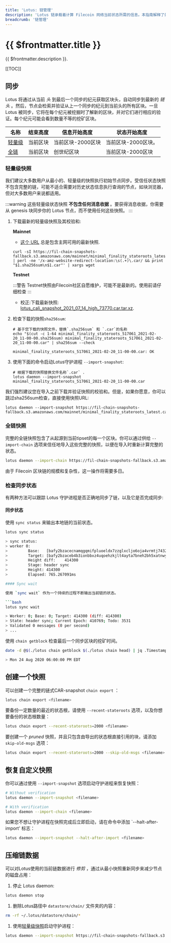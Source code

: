 ```yaml
---
title: 'Lotus: 链管理'
description: 'Lotus 链承载着计算 Filecoin 网络当前状态所需的信息。本指南解释了如何管理链的几个方面，包括如何通过从快照加载链来减少节点的同步时间。'
breadcrumb: '链管理'
---
```


# {{ $frontmatter.title }}

{{ $frontmatter.description }}.

[[TOC]]

## 同步

Lotus 将通过从当前 _头_ 到最后一个同步的纪元获取区块头，自动同步到最新的 _链头_ 。然后，节点会检索并验证从上一个同步的纪元到当前头的所有区块。一旦 Lotus 被同步，它将在每个纪元被挖掘时了解新的区块，并对它们进行相应的验证。每个纪元可能会看到数量不等的挖矿区块。

| 名称|结束高度|信息开始高度|状态开始高度|
| ------------------------------------ | ------------- | --------------------------- | --------------------------- |
| [轻量级](#lightweight-snapshot) | 当前区块 | 当前区块-2000区块 | 当前区块-2000区块。 |
| [全链](#full-chain-snapshot) | 当前区块 | 创世纪区块 |当前区块-2000区块 |


### 轻量级快照

我们建议大多数用户从最小的、轻量级的快照执行初始节点同步。受信任状态快照不包含完整的链，可能不适合需要对历史状态信息执行查询的节点，如块浏览器，但对大多数用户来说都适用。

:::warning
这些轻量级状态快照 **不包含任何消息收据** 。要获得消息收据，你需要从 genesis 块同步你的 Lotus 节点，而不使用任何这些快照。
:::

1. 下载最新的轻量级快照及其校验和:

   **Mainnet**

   + [这个 URL](https://fil-chain-snapshots-fallback.s3.amazonaws.com/mainnet/minimal_finality_stateroots_latest.car) 总是包含主网可用的最新快照.

    ```shell
    curl -sI https://fil-chain-snapshots-fallback.s3.amazonaws.com/mainnet/minimal_finality_stateroots_latest.car | perl -ne '/x-amz-website-redirect-location:\s(.+)\.car/ && print "$1.sha256sum\n$1.car"' | xargs wget
    ```

   **Testnet**

   :::警告
   Testnet快照由Filecoin社区自愿维护，可能不是最新的。使用前请仔细检查
   :::

   + 校正:下载最新快照: [lotus_cali_snapshot_2021_07_14_high_73770.car.tar.xz](https://www.mediafire.com/file/q7tc2bmcc9d09vv/lotus_cali_snapshot_2021_07_14_high_73770.car.tar.xz/file).


2. 检查下载的快照`sha256sum`:

    ```shell with-output
    # 基于您下载的快照文件，替换`.sha256sum` 和 `.car`的名称 
    echo "$(cut -c 1-64 minimal_finality_stateroots_517061_2021-02-20_11-00-00.sha256sum) minimal_finality_stateroots_517061_2021-02-20_11-00-00.car" | sha256sum --check
    ```
    ```
    minimal_finality_stateroots_517061_2021-02-20_11-00-00.car: OK
    ```

3. 使用下面的命令启动Lotus守护进程 `--import-snapshot`:

    ```shell
    # 根据下载的快照替换文件名称`.car` .
    lotus daemon --import-snapshot minimal_finality_stateroots_517061_2021-02-20_11-00-00.car
    ```

我们强烈建议您在导入之前下载并验证快照的校验和。但是，如果你愿意，你可以跳过sha256sum检查，直接使用快照URL:

```shell
lotus daemon --import-snapshot https://fil-chain-snapshots-fallback.s3.amazonaws.com/mainnet/minimal_finality_stateroots_latest.car
```

### 全链快照

完整的全链快照包含了从起源到当前tipset的每一个区块。你可以通过供给 `--import-chain` 选项来信任地导入这些完整的快照，以便在导入时重新计算完整的状态。

```sh
lotus daemon --import-chain https://fil-chain-snapshots-fallback.s3.amazonaws.com/mainnet/complete_chain_with_finality_stateroots_latest.car
```

由于 Filecoin 区块链的规模和复杂性，这一操作将需要多日。

### 检查同步状态

有两种方法可以跟踪 Lotus 守护进程是否正确地同步了链，以及它是否完成同步:


#### 同步状态

使用 `sync status` 来输出本地链的当前状态。

````sh
lotus sync status

> sync status:
> worker 0:
>         Base:   [bafy2bzacecnamqgqmifpluoeldx7zzglxcljo6oja4vrmtj7432rphldpdmm2]
>         Target: [bafy2bzaceb4b3ionbbxz4uqoehzkjlt4ayta7bneh2bh5xatnwypeuqypebmw bafy2bzaceb2uct4pawanule5bt2ivepcgqls6e6f52lccofvdyfynyfnsa3aa bafy2bzacealylayv2mpgx7wkf54diu6vqmw5yubdgkauii7q2fb7hvwk4343i] (414300)
>         Height diff:    414300
>         Stage: header sync
>         Height: 414300
>         Elapsed: 765.267091ms

#### Sync wait

使用 `sync wait` 作为一个持续的过程不断输出当前链的状态。

```bash
lotus sync wait

> Worker: 0; Base: 0; Target: 414300 (diff: 414300)
> State: header sync; Current Epoch: 410769; Todo: 3531
> Validated 0 messages (0 per second)
> ...
````

使用 `chain getblock` 检查最后一个同步区块的挖矿时间。

```bash
date -d @$(./lotus chain getblock $(./lotus chain head) | jq .Timestamp)

> Mon 24 Aug 2020 06:00:00 PM EDT
```

## 创建一个快照

可以创建一个完整的链式CAR-snapshot  `chain export` ：

```bash
lotus chain export <filename>
```

要备份一定数量的最近的状态根，请使用 `--recent-stateroots` 选项，以及你想要备份的状态根数量：

```bash
lotus chain export --recent-stateroots=2000 <filename>
```

要创建一个 _pruned_ 快照，并且只包含由导出的状态根直接引用的块，请添加 `skip-old-msgs` 选项：

```bash
lotus chain export --recent-stateroots=2000 --skip-old-msgs <filename>
```

## 恢复自定义快照

你可以通过使用 `--import-snapshot` 选项启动守护进程来恢复快照：

```bash
# Without verification
lotus daemon --import-snapshot <filename>

# With verification
lotus daemon --import-chain <filename>
```

如果您不想让守护进程在快照完成后立即启动，请在命令中添加 `--halt-after-import' 标志：

```bash
lotus daemon --import-snapshot --halt-after-import <filename>
```

## 压缩链数据

可以对Lotus使用的当前链数据进行 _修剪_ ，通过从最小快照重新同步来减少节点的磁盘占用：

1. 停止 Lotus daemon:

```bash
lotus daemon stop
```

1. 删除Lotus路径中 `datastore/chain/` 文件夹的内容：

```bash
rm -rf ~/.lotus/datastore/chain/*
```

1. 使用[轻量级快照](#lightweight-snapshot)启动守护进程：

```bash
lotus daemon --import-snapshot https://fil-chain-snapshots-fallback.s3.amazonaws.com/mainnet/minimal_finality_stateroots_latest.car
```
